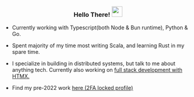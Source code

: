 <h3 align="center">  
    Hello There!
    <img src="https://media.giphy.com/media/hvRJCLFzcasrR4ia7z/giphy.gif" width="28">
</h3>

- Currently working with Typescript(both Node & Bun runtime), Python & Go. 

- Spent majority of my time most writing Scala, and learning Rust in my spare time. 

- I specialize in building in distributed systems, but talk to me about anything tech. Currently also working on [full stack development with HTMX.](https://github.com/nigelnindodev/BunHtmxFullStack)

- Find my pre-2022 work [here (2FA locked profile)](https://github.com/nigelnindo)
